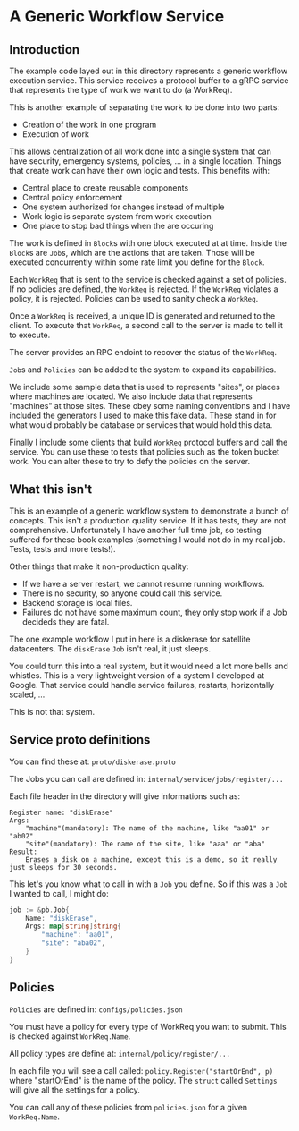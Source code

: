 # A Generic Workflow Service

## Introduction

The example code layed out in this directory represents a generic workflow execution service. This service receives a protocol buffer to a gRPC service that represents the type of work we want to do (a WorkReq).

This is another example of separating the work to be done into two parts:
* Creation of the work in one program
* Execution of work

This allows centralization of all work done into a single system that can have security, emergency systems, policies, ... in a single location.  Things that create work can have their own logic and tests. This benefits with:
* Central place to create reusable components
* Central policy enforcement
* One system authorized for changes instead of multiple
* Work logic is separate system from work execution
* One place to stop bad things when the are occuring

The work is defined in `Block`s with one block executed at at time. Inside the `Block`s are `Job`s, which are the actions that are taken. Those will be executed concurrently within some rate limit you define for the `Block`.

Each `WorkReq` that is sent to the service is checked against a set of policies. If no policies are defined, the `WorkReq` is rejected. If the `WorkReq` violates a policy, it is rejected. Policies can be used to sanity check a `WorkReq`.

Once a `WorkReq` is received, a unique ID is generated and returned to the client. To execute that `WorkReq`, a second call to the server is made to tell it to execute.

The server provides an RPC endoint to recover the status of the `WorkReq`.

`Job`s and `Policies` can be added to the system to expand its capabilities.

We include some sample data that is used to represents "sites", or places where machines are located.  We also include data that represents "machines" at those sites. These obey some naming conventions and I have included the generators I used to make this fake data.  These stand in for what would probably be database or services that would hold this data.

Finally I include some clients that build `WorkReq` protocol buffers and call the service. You can use these to tests that policies such as the token bucket work. You can alter these to try to defy the policies on the server.

## What this isn't

This is an example of a generic workflow system to demonstrate a bunch of concepts. This isn't a production quality service. If it has tests, they are not comprehensive. Unfortunately I have another full time job, so testing suffered for these book examples (something I would not do in my real job. Tests, tests and more tests!).

Other things that make it non-production quality:
* If we have a server restart, we cannot resume running workflows. 
* There is no security, so anyone could call this service.  
* Backend storage is local files. 
* Failures do not have some maximum count, they only stop work if a Job decideds they are fatal.

The one example workflow I put in here is a diskerase for satellite datacenters. The `diskErase` `Job` isn't real, it just sleeps.  

You could turn this into a real system, but it would need a lot more bells and whistles.  This is a very lightweight version of a system I developed at Google. That service could handle service failures, restarts, horizontally scaled, ... 

This is not that system.

## Service proto definitions

You can find these at: `proto/diskerase.proto`

The Jobs you can call are defined in: `internal/service/jobs/register/...`

Each file header in the directory will give informations such as:
```
Register name: "diskErase"
Args:
	"machine"(mandatory): The name of the machine, like "aa01" or "ab02"
	"site"(mandatory): The name of the site, like "aaa" or "aba"
Result:
	Erases a disk on a machine, except this is a demo, so it really just sleeps for 30 seconds.
```

This let's you know what to call in with a `Job` you define. So if this was a `Job` I wanted to call, I might do:

```go
job := &pb.Job{
	Name: "diskErase",
	Args: map[string]string{
		"machine": "aa01",
		"site": "aba02",
	}
}
```

## Policies

`Policies` are defined in: `configs/policies.json`

You must have a policy for every type of WorkReq you want to submit. This is checked against `WorkReq.Name`.

All policy types are define at: `internal/policy/register/...`

In each file you will see a call called: `policy.Register("startOrEnd", p)` where "startOrEnd" is the name of the policy. The `struct` called `Settings` will give all the settings for a policy.

You can call any of these policies from `policies.json` for a given `WorkReq.Name`.

